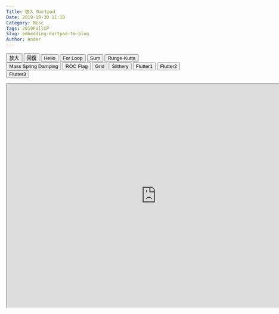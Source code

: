 ```yaml
---
Title: 嵌入 Dartpad
Date: 2019-10-30 11:10
Category: Misc
Tags: 2019FallCP
Slug: embedding-dartpad-to-blog
Author: Ander
---
```

<script>
function getDart(dirname){
    source = "https://dartpad.github.io/embed-dart.html?gh_owner=mdecourse&gh_repo=cp2019&gh_path=downloads/dart_ex/" + dirname + "&theme=dark";
    document.getElementById("iframe").src = source ;
}

function getHtmlDart(dirname){
    source = "https://dartpad.github.io/embed-html.html?gh_owner=mdecourse&gh_repo=cp2019&gh_path=downloads/dart_ex/" + dirname + "&theme=dark";
document.getElementById("iframe").src = source ;
}

function getFlutter(dirname){
    source = "https://dartpad.github.io/embed-flutter.html?gh_owner=mdecourse&gh_repo=cp2019&gh_path=downloads/dart_ex/" + dirname + "&theme=dark";
document.getElementById("iframe").src = source ;
}

function largest(){
document.getElementById("iframe").width = document.body.clientWidth ;
document.getElementById("iframe").height = document.body.clientWidth*0.5 ;
}

function original(){
document.getElementById("iframe").width = 800 ;
document.getElementById("iframe").height = 600 ;
}
</script>
<!-- 取 Dart 程式的按鈕 -->
<p><button onclick="largest()">放大</button> <button onclick="original()">回復</button> <button onclick="getDart('hello')">Hello</button> <button onclick="getDart('for')">For Loop</button> <button onclick="getDart('sum')">Sum</button> <button onclick="getDart('runge_kutta')">Runge-Kutta</button> <button onclick="getDart('mass_spring_damping')">Mass Spring Damping</button> <button onclick="getHtmlDart('roc_flag')">ROC Flag</button> <button onclick="getHtmlDart('grid')">Grid</button> <button onclick="getHtmlDart('slithery')">Slithery</button> <button onclick="getFlutter('flutter1')">Flutter1</button> <button onclick="getFlutter('flutter2')">Flutter2</button> <button onclick="getFlutter('flutter3')">Flutter3</button></p>
<!-- 內建放入的 Dart 原始碼 -->
<p><iframe height="600" id="iframe" src="https://dartpad.dartlang.org/embed-dart.html?gh_owner=mdecourse&amp;gh_repo=cp2019&amp;gh_path=downloads/dart_ex/mass_spring_damping&amp;theme=dark" width="800"></iframe></p>
